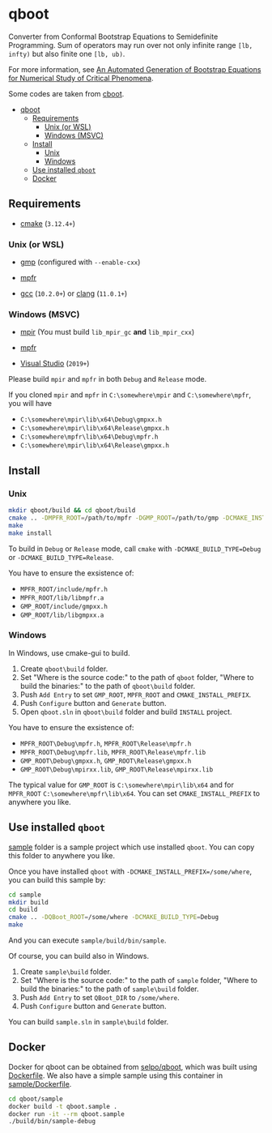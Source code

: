 # qboot

Converter from Conformal Bootstrap Equations to Semidefinite Programming.
Sum of operators may run over not only infinite range `[lb, infty)` but also finite one `[lb, ub)`.

For more information, see
[An Automated Generation of Bootstrap Equations for Numerical Study of Critical Phenomena](https://arxiv.org/abs/2006.04173).

Some codes are taken from [cboot](https://github.com/tohtsky/cboot.git).

- [qboot](#qboot)
	- [Requirements](#requirements)
		- [Unix (or WSL)](#unix-or-wsl)
		- [Windows (MSVC)](#windows-msvc)
	- [Install](#install)
		- [Unix](#unix)
		- [Windows](#windows)
	- [Use installed `qboot`](#use-installed-qboot)
	- [Docker](#docker)

## Requirements

- [cmake](https://cmake.org/) (`3.12.4+`)

### Unix (or WSL)

- [gmp](https://gmplib.org/) (configured with `--enable-cxx`)

- [mpfr](http://mpfr.org/)

- [gcc](http://gcc.gnu.org/) (`10.2.0+`) or [clang](http://clang.llvm.org/) (`11.0.1+`)

### Windows (MSVC)

- [mpir](https://github.com/BrianGladman/mpir.git) (You must build `lib_mpir_gc` **and** `lib_mpir_cxx`)

- [mpfr](https://github.com/BrianGladman/mpfr.git)

- [Visual Studio](https://visualstudio.microsoft.com/) (`2019+`)

Please build `mpir` and `mpfr` in both `Debug` and `Release` mode.

If you cloned `mpir` and `mpfr` in `C:\somewhere\mpir` and `C:\somewhere\mpfr`,
you will have

- `C:\somewhere\mpir\lib\x64\Debug\gmpxx.h`
- `C:\somewhere\mpir\lib\x64\Release\gmpxx.h`
- `C:\somewhere\mpfr\lib\x64\Debug\mpfr.h`
- `C:\somewhere\mpir\lib\x64\Release\gmpxx.h`

## Install

### Unix

```sh
mkdir qboot/build && cd qboot/build
cmake .. -DMPFR_ROOT=/path/to/mpfr -DGMP_ROOT=/path/to/gmp -DCMAKE_INSTALL_PREFIX=/somewhere/you/like
make
make install
```

To build in `Debug` or `Release` mode, call `cmake` with `-DCMAKE_BUILD_TYPE=Debug` or `-DCMAKE_BUILD_TYPE=Release`.

You have to ensure the exsistence of:

- `MPFR_ROOT/include/mpfr.h`
- `MPFR_ROOT/lib/libmpfr.a`
- `GMP_ROOT/include/gmpxx.h`
- `GMP_ROOT/lib/libgmpxx.a`

### Windows

In Windows, use cmake-gui to build.

1. Create `qboot\build` folder.
2. Set "Where is the source code:" to the path of `qboot` folder,
"Where to build the binaries:" to the path of `qboot\build` folder.
3. Push `Add Entry` to set `GMP_ROOT`, `MPFR_ROOT` and `CMAKE_INSTALL_PREFIX`.
4. Push `Configure` button and `Generate` button.
5. Open `qboot.sln` in `qboot\build` folder and build `INSTALL` project.

You have to ensure the exsistence of:

- `MPFR_ROOT\Debug\mpfr.h`, `MPFR_ROOT\Release\mpfr.h`
- `MPFR_ROOT\Debug\mpfr.lib`, `MPFR_ROOT\Release\mpfr.lib`
- `GMP_ROOT\Debug\gmpxx.h`, `GMP_ROOT\Release\gmpxx.h`
- `GMP_ROOT\Debug\mpirxx.lib`, `GMP_ROOT\Release\mpirxx.lib`

The typical value for `GMP_ROOT` is `C:\somewhere\mpir\lib\x64`
and for `MPFR_ROOT` `C:\somewhere\mpfr\lib\x64`.
You can set `CMAKE_INSTALL_PREFIX` to anywhere you like.

## Use installed `qboot`

[sample](/sample) folder is a sample project which use installed `qboot`.
You can copy this folder to anywhere you like.

Once you have installed `qboot` with `-DCMAKE_INSTALL_PREFIX=/some/where`, you can build this sample by:

```sh
cd sample
mkdir build
cd build
cmake .. -DQBoot_ROOT=/some/where -DCMAKE_BUILD_TYPE=Debug
make
```

And you can execute `sample/build/bin/sample`.

Of course, you can build also in Windows.

1. Create `sample\build` folder.
2. Set "Where is the source code:" to the path of `sample` folder,
"Where to build the binaries:" to the path of `sample\build` folder.
3. Push `Add Entry` to set `QBoot_DIR` to `/some/where`.
4. Push `Configure` button and `Generate` button.

You can build `sample.sln` in `sample\build` folder.

## Docker

Docker for qboot can be obtained from [selpo/qboot](https://hub.docker.com/r/selpo/qboot),
which was built using [Dockerfile](Dockerfile).
We also have a simple sample using this container in [sample/Dockerfile](sample/Dockerfile).

```sh
cd qboot/sample
docker build -t qboot.sample .
docker run -it --rm qboot.sample
./build/bin/sample-debug
```
